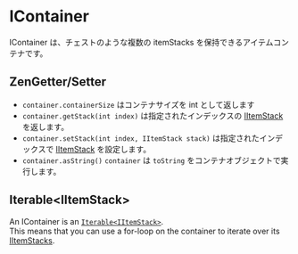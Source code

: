 # IContainer

IContainer は、チェストのような複数の itemStacks を保持できるアイテムコンテナです。

## ZenGetter/Setter

- `container.containerSize` はコンテナサイズを int として返します
- `container.getStack(int index)` は指定されたインデックスの [IItemStack](/Vanilla/Items/IItemStack/) を返します。
- `container.setStack(int index, IItemStack stack)` は指定されたインデックスで [IItemStack](/Vanilla/Items/IItemStack/) を設定します。
- `container.asString()` `container` は `toString` をコンテナオブジェクトで実行します。

## Iterable<IItemStack\>

An IContainer is an [`Iterable<IItemStack>`](/Vanilla/Items/IItemStack/).  
This means that you can use a for-loop on the container to iterate over its [IItemStacks](/Vanilla/Items/IItemStack/).